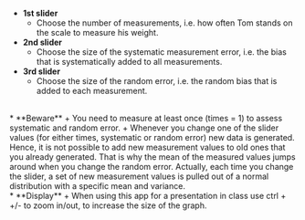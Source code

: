 * **1st slider** 
    + Choose the number of measurements, i.e. how often Tom stands on the scale to measure his weight.
* **2nd slider** 
    + Choose the size of the systematic measurement error, i.e. the bias that is systematically added to all measurements.
* **3rd slider** 
    + Choose the size of the random error, i.e. the random bias that is added to each measurement.
<br>  
* **Beware**
    + You need to measure at least once (times = 1) to assess systematic and random error.
    + Whenever you change one of the slider values (for either times, systematic or random error) new data is generated. Hence, it is not possible to add new measurement values to old ones that you already generated. That is why the mean of the measured values jumps around when you change the random error. Actually, each time you change the slider, a set of new measurement values is pulled out of a normal distribution with a specific mean and variance.
<br>  
* **Display**
    + When using this app for a presentation in class use ctrl + +/- to zoom in/out, to increase the size of the graph.  

